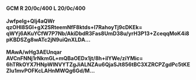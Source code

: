 #### GCM R 20/0c/400 L 20/0c/400
**JwfpeIg+QIj4aQWr**<br/>**qzOHI8SGl+gX2SRteemNfF8ktds+l7RahoyTj9cDKEk=**<br/>**qWYj6AKuYCfW7P7Nb/AkiDbdR3Fas8UmD38u/yrH3P13+ZceqqMoK4i8pKBDSZg8wATc2jN9uiQnXLDA...**<br/><br/>
**MAwA/wHg3AEUnqar**<br/>**AVCnFNNj1rNkmGL+mQBaOEDx1jt/8h+ilYWe/ziYMic=**<br/>**6hTRkOYX7HNpWINVYTZgJiALNZAu6QjaSJt856tBC3XZRCPZgdPc5tKEZIu1mvPOFKcLAHnMWQg6Gd/M...**